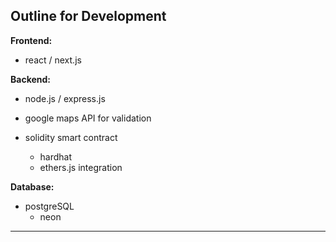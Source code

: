 ## Outline for Development

**Frontend:**
- react / next.js

**Backend:**
- node.js / express.js
- google maps API for validation

- solidity smart contract
  - hardhat
  - ethers.js integration

**Database:**
- postgreSQL 
  - neon

---

